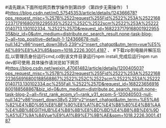 #请先跟从下面所给网页教学操作到第四步（第四步无需操作） 1
#https://blog.csdn.net/m0_57545353/article/details/124366678?ops_request_misc=%257B%2522request%255Fid%2522%253A%2522168223717916800192295535%2522%252C%2522scm%2522%253A%252220140713.130102334..%2522%257D&request_id=168223717916800192295535&biz_id=0&utm_medium=distribute.pc_search_result.none-task-blog-2~all~top_positive~default-1-124366678-null-null.142^v86^insert_down38v5,239^v2^insert_chatgpt&utm_term=vue%E5%AE%89%E8%A3%85&spm=1018.2226.3001.4187 、
#下载zip到电脑并解压后后,以管理员身份运行cmd,cd到该文件目录运行npm install,完成后运行npm run dev即可使用.具体操作请浏览如下网页 
#https://blog.csdn.net/weixin_47061482/article/details/120040503?ops_request_misc=%257B%2522request%255Fid%2522%253A%2522168223656916800188568867%2522%252C%2522scm%2522%253A%252220140713.130102334.pc%255Fall.%2522%257D&request_id=168223656916800188568867&biz_id=0&utm_medium=distribute.pc_search_result.none-task-blog-2~all~first_rank_ecpm_v1~rank_v31_ecpm-5-120040503-null-null.142^v86^insert_down38v5,239^v2^insert_chatgpt&utm_term=%E5%A6%82%E4%BD%95%E8%BF%90%E8%A1%8C%E4%B8%80%E4%B8%AA%E4%BB%8EGITHUB%E4%B8%8B%E8%BD%BD%E4%B8%8B%E6%9D%A5%E7%9A%84Vue%E9%A1%B9%E7%9B%AE&spm=1018.2226.3001.4187